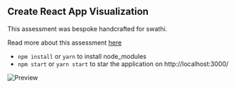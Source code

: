 ## Create React App Visualization

This assessment was bespoke handcrafted for swathi.

Read more about this assessment [here](https://react.eogresources.com)

- `npm install` or `yarn` to install node_modules
- `npm start` or `yarn start` to star the application on http://localhost:3000/


![Preview](https://github.com/swathireddy29875/eog-chart-assignment/blob/master/Preview.gif)

